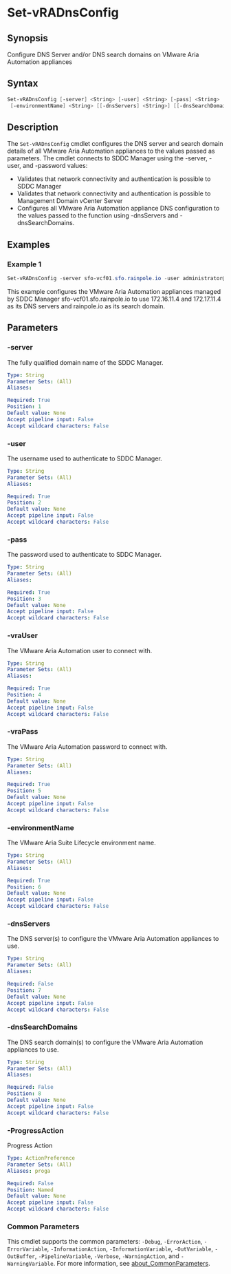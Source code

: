 # Set-vRADnsConfig

## Synopsis

Configure DNS Server and/or DNS search domains on VMware Aria Automation appliances

## Syntax

```powershell
Set-vRADnsConfig [-server] <String> [-user] <String> [-pass] <String> [-vraUser] <String> [-vraPass] <String>
 [-environmentName] <String> [[-dnsServers] <String>] [[-dnsSearchDomains] <String>] [-ProgressAction <ActionPreference>] [<CommonParameters>]
```

## Description

The `Set-vRADnsConfig` cmdlet configures the DNS server and search domain details of all VMware Aria Automation
appliances to the values passed as parameters.
The cmdlet connects to SDDC Manager using the -server, -user,
and -password values:

- Validates that network connectivity and authentication is possible to SDDC Manager
- Validates that network connectivity and authentication is possible to Management Domain vCenter Server
- Configures all VMware Aria Automation appliance DNS configuration to the values passed to the function using
-dnsServers and -dnsSearchDomains.

## Examples

### Example 1

```powershell
Set-vRADnsConfig -server sfo-vcf01.sfo.rainpole.io -user administrator@vsphere.local -pass VMw@re1! -vraUser configadmin -vraPass VMw@re1! -environmentName xint-env -dnsServers "172.16.11.4 172.17.11.4" -dnsSearchDomains rainpole.io
```

This example configures the VMware Aria Automation appliances managed by SDDC Manager sfo-vcf01.sfo.rainpole.io to use 172.16.11.4 and 172.17.11.4 as its DNS servers and rainpole.io as its search domain.

## Parameters

### -server

The fully qualified domain name of the SDDC Manager.

```yaml
Type: String
Parameter Sets: (All)
Aliases:

Required: True
Position: 1
Default value: None
Accept pipeline input: False
Accept wildcard characters: False
```

### -user

The username used to authenticate to SDDC Manager.

```yaml
Type: String
Parameter Sets: (All)
Aliases:

Required: True
Position: 2
Default value: None
Accept pipeline input: False
Accept wildcard characters: False
```

### -pass

The password used to authenticate to SDDC Manager.

```yaml
Type: String
Parameter Sets: (All)
Aliases:

Required: True
Position: 3
Default value: None
Accept pipeline input: False
Accept wildcard characters: False
```

### -vraUser

The VMware Aria Automation user to connect with.

```yaml
Type: String
Parameter Sets: (All)
Aliases:

Required: True
Position: 4
Default value: None
Accept pipeline input: False
Accept wildcard characters: False
```

### -vraPass

The VMware Aria Automation password to connect with.

```yaml
Type: String
Parameter Sets: (All)
Aliases:

Required: True
Position: 5
Default value: None
Accept pipeline input: False
Accept wildcard characters: False
```

### -environmentName

The VMware Aria Suite Lifecycle environment name.

```yaml
Type: String
Parameter Sets: (All)
Aliases:

Required: True
Position: 6
Default value: None
Accept pipeline input: False
Accept wildcard characters: False
```

### -dnsServers

The DNS server(s) to configure the VMware Aria Automation appliances to use.

```yaml
Type: String
Parameter Sets: (All)
Aliases:

Required: False
Position: 7
Default value: None
Accept pipeline input: False
Accept wildcard characters: False
```

### -dnsSearchDomains

The DNS search domain(s) to configure the VMware Aria Automation appliances to use.

```yaml
Type: String
Parameter Sets: (All)
Aliases:

Required: False
Position: 8
Default value: None
Accept pipeline input: False
Accept wildcard characters: False
```

### -ProgressAction

Progress Action

```yaml
Type: ActionPreference
Parameter Sets: (All)
Aliases: proga

Required: False
Position: Named
Default value: None
Accept pipeline input: False
Accept wildcard characters: False
```

### Common Parameters

This cmdlet supports the common parameters: `-Debug`, `-ErrorAction`, `-ErrorVariable`, `-InformationAction`, `-InformationVariable`, `-OutVariable`, `-OutBuffer`, `-PipelineVariable`, `-Verbose`, `-WarningAction`, and `-WarningVariable`. For more information, see [about_CommonParameters](http://go.microsoft.com/fwlink/?LinkID=113216).
